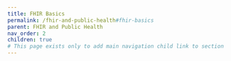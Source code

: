 ```yaml
---
title: FHIR Basics
permalink: /fhir-and-public-health#fhir-basics
parent: FHIR and Public Health
nav_order: 2
children: true
# This page exists only to add main navigation child link to section
---
```

